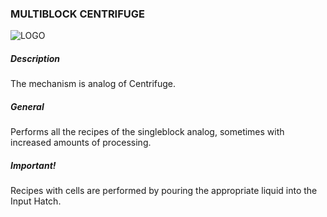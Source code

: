 ### MULTIBLOCK CENTRIFUGE

![LOGO](https://cdn.discordapp.com/attachments/916393114166525974/939873326405402654/CENTRIFUGE.png)

##### Description

The mechanism is analog of Centrifuge.

##### General

Performs all the recipes of the singleblock analog, sometimes with increased amounts of processing.

##### Important!

Recipes with cells are performed by pouring the appropriate liquid into the Input Hatch.
